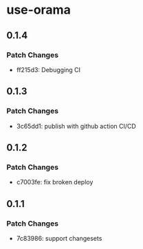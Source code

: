 # use-orama

## 0.1.4

### Patch Changes

- ff215d3: Debugging CI

## 0.1.3

### Patch Changes

- 3c65dd1: publish with github action CI/CD

## 0.1.2

### Patch Changes

- c7003fe: fix broken deploy

## 0.1.1

### Patch Changes

- 7c83986: support changesets
